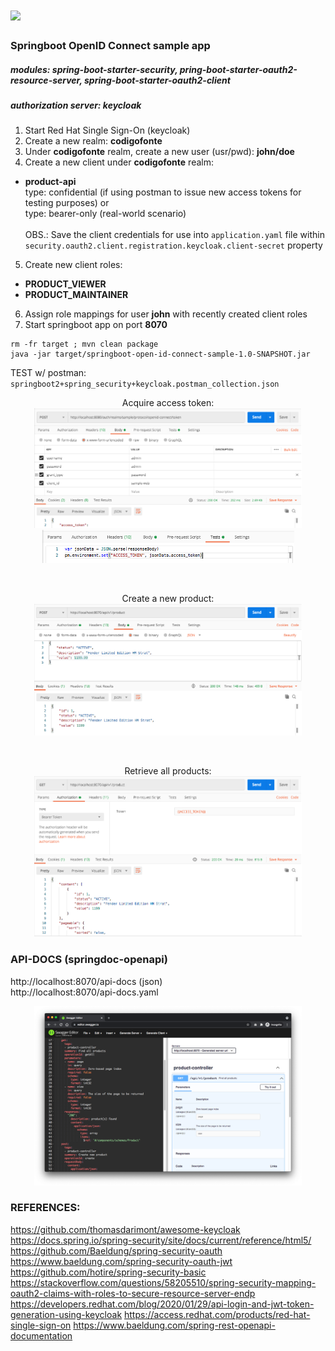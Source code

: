 # [<img src="https://www.keycloak.org/resources/images/keycloak_logo_480x108.png">](https://github.com/aelkz/springboot-open-id-connect-sample)

### Springboot OpenID Connect sample app
##### modules: spring-boot-starter-security, pring-boot-starter-oauth2-resource-server, spring-boot-starter-oauth2-client
##### authorization server: keycloak

1. Start Red Hat Single Sign-On (keycloak)
2. Create a new realm: <b>codigofonte</b>   
3. Under <b>codigofonte</b> realm, create a new user (usr/pwd): <b>john/doe</b>
4. Create a new client under <b>codigofonte</b> realm:
  - <b>product-api</b><br>type: confidential (if using postman to issue new access tokens for testing purposes) or<br>type: bearer-only (real-world scenario)
  <br><br>OBS.: Save the client credentials for use into `application.yaml` file within `security.oauth2.client.registration.keycloak.client-secret` property
    
5. Create new client roles:
  - <b>PRODUCT_VIEWER</b>
  - <b>PRODUCT_MAINTAINER</b>
6. Assign role mappings for user <b>john</b> with recently created client roles
7. Start springboot app on port <b>8070</b>

```shell
rm -fr target ; mvn clean package
java -jar target/springboot-open-id-connect-sample-1.0-SNAPSHOT.jar
```

TEST w/ postman:<br>
`springboot2+spring_security+keycloak.postman_collection.json`

<p align="center">
Acquire access token:
<br>
<img src="https://raw.githubusercontent.com/aelkz/springboot-open-id-connect-sample/master/images/03.png" title="POST /token" width="85%" height="85%" />
<br>
<img src="https://raw.githubusercontent.com/aelkz/springboot-open-id-connect-sample/master/images/04.png" title="POST /token" width="80%" height="80%" />
</p>
<br>
<p align="center">
Create a new product:
<br>
<img src="https://raw.githubusercontent.com/aelkz/springboot-open-id-connect-sample/master/images/01.png" title="POST Product" width="85%" height="85%" />
</p>
<br>
<p align="center">
Retrieve all products:
<br>
<img src="https://raw.githubusercontent.com/aelkz/springboot-open-id-connect-sample/master/images/02.png" title="GET Products" width="85%" height="85%" />
</p>

### API-DOCS (springdoc-openapi)

http://localhost:8070/api-docs (json)<br>
http://localhost:8070/api-docs.yaml

<p align="center">
<img src="https://raw.githubusercontent.com/aelkz/springboot-open-id-connect-sample/master/images/06.png" title="OpenAPI Docs" width="85%" height="85%" />
</p>

### REFERENCES:<br>
https://github.com/thomasdarimont/awesome-keycloak
https://docs.spring.io/spring-security/site/docs/current/reference/html5/<br>
https://github.com/Baeldung/spring-security-oauth<br>
https://www.baeldung.com/spring-security-oauth-jwt<br>
https://github.com/hotire/spring-security-basic<br>
https://stackoverflow.com/questions/58205510/spring-security-mapping-oauth2-claims-with-roles-to-secure-resource-server-endp<br>
https://developers.redhat.com/blog/2020/01/29/api-login-and-jwt-token-generation-using-keycloak
https://access.redhat.com/products/red-hat-single-sign-on
https://www.baeldung.com/spring-rest-openapi-documentation
